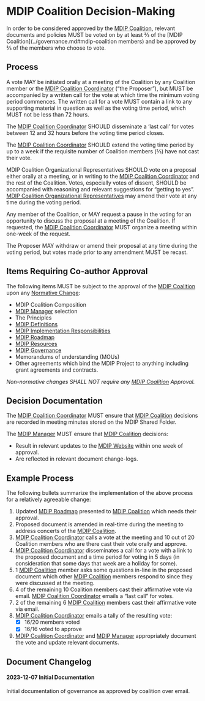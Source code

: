 # MDIP Coalition Decision-Making

In order to be considered approved by the [MDIP Coalition](../governance.md#mdip-coalition), relevant documents and policies MUST be voted on by at least ⅔ of the [MDIP Coalition](../governance.md#mdip-coalition members) and be approved by ⅔ of the members who choose to vote.

## Process

A vote MAY be initiated orally at a meeting of the Coalition by any Coalition member or the [MDIP Coalition Coordinator](../governance.md#mdip-coalition-coordinator) (“the Proposer”), but MUST be accompanied by a written call for the vote at which time the minimum voting period commences. The written call for a vote MUST contain a link to any supporting material in question as well as the voting time period, which MUST not be less than 72 hours.  

The [MDIP Coalition Coordinator](../governance.md#mdip-coalition-coordinator) SHOULD disseminate a ‘last call’ for votes between 12 and 32 hours before the voting time period closes.  

The [MDIP Coalition Coordinator](../governance.md#mdip-coalition-coordinator) SHOULD extend the voting time period by up to a week if the requisite number of Coalition members (⅔) have not cast their vote.

MDIP Coalition Organizational Representatives  SHOULD vote on a proposal either orally at a meeting, or in writing to the [MDIP Coalition Coordinator](../governance.md#mdip-coalition-coordinator) and the rest of the Coalition. Votes, especially votes of dissent, SHOULD be accompanied with reasoning and relevant suggestions for “getting to yes”.  [MDIP Coalition Organizational Representatives](../governance.md#mdip-coalition-organizational-representative) may amend their vote at any time during the voting period.

Any member of the Coalition, or MAY request a pause in the voting for an opportunity to discuss the proposal at a meeting of the Coalition. If requested, the [MDIP Coalition Coordinator](../governance.md#mdip-coalition-coordinator) MUST organize a meeting within one-week of the request.

The Proposer MAY withdraw or amend their proposal at any time during the voting period, but votes made prior to any amendment MUST be recast.

## Items Requiring Co-author Approval

The following items MUST be subject to the approval of the [MDIP Coalition](../governance.md#mdip-coalition) upon any [Normative Change](../definitions.md#normative_change):

- MDIP Coalition Composition
- [MDIP Manager](../governance.md#mdip-manager) selection
- The Principles
- [MDIP Definitions](../definitions.md#mdip_definitions)
- [MDIP Implementation Responsibilities](../definitions.md#mdip_implementation_responsibilities)
- [MDIP Roadmap](../definitions.md#mdip_project_roadmap)
- [MDIP Resources](../definitions.md#mdip_resources)
- [MDIP Governance](../definitions.md#mdip_governance)
- Memorandums of understanding (MOUs)
- Other agreements which bind the MDIP Project to anything including grant agreements and contracts.

*Non-normative changes SHALL NOT require any [MDIP Coalition](../governance.md#mdip-coalition) Approval.*

## Decision Documentation

The [MDIP Coalition Coordinator](../governance.md#mdip-coalition-coordinator) MUST ensure that [MDIP Coalition](../governance.md#mdip-coalition) decisions are recorded in meeting minutes stored on the MDIP Shared Folder.

The [MDIP Manager](../governance.md#mdip-manager) MUST ensure that [MDIP Coalition](../governance.md#mdip-coalition) decisions:

- Result in relevant updates to the [MDIP Website](../definitions.md#mdip_website) within one week of approval.
- Are reflected in relevant document change-logs.

## Example Process

The following bullets summarize the implementation of the above process for a relatively agreeable change:

1. Updated [MDIP Roadmap](../definitions.md#mdip_project_roadmap) presented to [MDIP Coalition](../governance.md#mdip-coalition) which needs their approval.
2. Proposed document is amended in real-time during the meeting to address concerts of the [MDIP Coalition](../governance.md#mdip-coalition).
3. [MDIP Coalition Coordinator](../governance.md#mdip-coalition-coordinator) calls a vote at the meeting and 10 out of 20 Coalition members who are there cast their vote orally and approve.
4. [MDIP Coalition Coordinator](../governance.md#mdip-coalition-coordinator) disseminates a call for a vote with a link to the proposed document and a time period for voting in 5 days (in consideration that some days that week are a holiday for some).
5. 1 [MDIP Coalition](../governance.md#mdip-coalition) member asks some questions in-line in the proposed document which other [MDIP Coalition](../governance.md#mdip-coalition) members respond to since they were discussed at the meeting.
6. 4 of the remaining 10 Coalition members cast their affirmative vote via email.
[MDIP Coalition Coordinator](../governance.md#mdip-coalition-coordinator) emails a “last call” for votes.
7. 2 of the remaining 6 [MDIP Coalition](../governance.md#mdip-coalition) members cast their affirmative vote via email.
8. [MDIP Coalition Coordinator](../governance.md#mdip-coalition-coordinator) emails a tally of the resulting vote:
    - [x] 16/20 members voted
    - [x] 16/16 voted to approve
9. [MDIP Coalition Coordinator](../governance.md#mdip-coalition-coordinator) and [MDIP Manager](../governance.md#mdip-manager) appropriately document the vote and update relevant documents.

## Document Changelog

#### 2023-12-07 Initial Documentation

Initial documentation of governance as approved by coalition over email.
